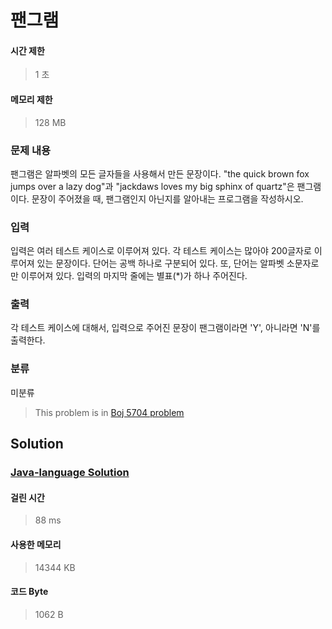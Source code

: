 # 팬그램
#### 시간 제한
> 1 초
#### 메모리 제한
> 128 MB
### 문제 내용

팬그램은 알파벳의 모든 글자들을 사용해서 만든 문장이다. "the quick brown fox jumps over a lazy dog"과 "jackdaws loves my big sphinx of quartz"은 팬그램이다. 문장이 주어졌을 때, 팬그램인지 아닌지를 알아내는 프로그램을 작성하시오.

### 입력

입력은 여러 테스트 케이스로 이루어져 있다. 각 테스트 케이스는 많아야 200글자로 이루어져 있는 문장이다. 단어는 공백 하나로 구분되어 있다. 또, 단어는 알파벳 소문자로만 이루어져 있다. 입력의 마지막 줄에는 별표(*)가 하나 주어진다.

### 출력

각 테스트 케이스에 대해서, 입력으로 주어진 문장이 팬그램이라면 'Y', 아니라면 'N'를 출력한다.

### 분류
미분류
> This problem is in [Boj 5704 problem](https://www.acmicpc.net/problem/5704)

## Solution
### [Java-language Solution](./main.java)
#### 걸린 시간
> 88 ms
#### 사용한 메모리
> 14344 KB
#### 코드 Byte
> 1062 B
